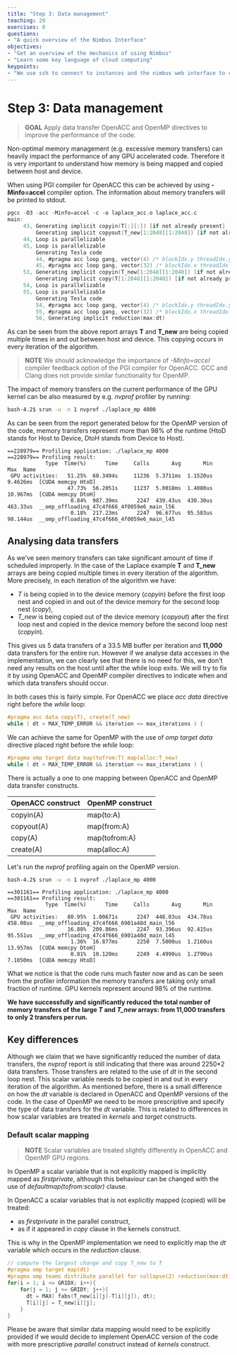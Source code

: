 ```yaml
---
title: "Step 3: Data management"
teaching: 20
exercises: 0
questions:
- "A quick overview of the Nimbus Interface"
objectives:
- "Get an overview of the mechanics of using Nimbus"
- "Learn some key language of cloud computing"
keypoints:
- "We use ssh to connect to instances and the nimbus web interface to create and manage instances."
---
```


# Step 3: Data management

> **GOAL** Apply data transfer OpenACC and OpenMP directives to improve the performance of the code.

Non-optimal memory management (e.g. excessive memory transfers) can heavily impact the performance of any GPU accelerated code. Therefore it is very important to understand how memory is being mapped and copied between host and device.  

When using PGI compiler for OpenACC this can be achieved by using **-Minfo=accel** compiler option. The information about memory transfers will be printed to stdout.

```c
pgcc -O3 -acc -Minfo=accel -c -o laplace_acc.o laplace_acc.c
main:
     43, Generating implicit copyin(T[:][:]) [if not already present]
         Generating implicit copyout(T_new[1:2048][1:2048]) [if not already present]
     44, Loop is parallelizable
     45, Loop is parallelizable
         Generating Tesla code
         44, #pragma acc loop gang, vector(4) /* blockIdx.y threadIdx.y */
         45, #pragma acc loop gang, vector(32) /* blockIdx.x threadIdx.x */
     53, Generating implicit copyin(T_new[1:2048][1:2048]) [if not already present]
         Generating implicit copy(T[1:2048][1:2048]) [if not already present]
     54, Loop is parallelizable
     55, Loop is parallelizable
         Generating Tesla code
         54, #pragma acc loop gang, vector(4) /* blockIdx.y threadIdx.y */
         55, #pragma acc loop gang, vector(32) /* blockIdx.x threadIdx.x */
         56, Generating implicit reduction(max:dt)
```

As can be seen from the above report arrays **T** and **T_new** are being copied multiple times in and out between host and device. This copying occurs in every iteration of the algorithm.

> **NOTE** We should acknowledge the importance of *-Minfo=accel* compiler feedback option of the PGI compiler for OpenACC. GCC and Clang does not provide similar functionality for OpenMP.

The impact of memory transfers on the current performance of the GPU kernel can be also measured by e.g. *nvprof* profiler by running:

```bash
bash-4.2$ srun -u -n 1 nvprof ./laplace_mp 4000
```

As can be seen from the report generated below for the OpenMP version of the code, memory transfers represent more than 98% of the runtime (HtoD stands for Host to Device, DtoH stands from Device to Host).

```
==228979== Profiling application: ./laplace_mp 4000
==228979== Profiling result:
            Type  Time(%)      Time     Calls       Avg       Min       Max  Name
 GPU activities:   51.25%  60.3494s     11236  5.3711ms  1.1520us  9.4626ms  [CUDA memcpy HtoD]
                   47.73%  56.2051s     11237  5.0018ms  1.4080us  10.967ms  [CUDA memcpy DtoH]
                    0.84%  987.39ms      2247  439.43us  430.30us  463.33us  __omp_offloading_47c4f666_4f0059e6_main_l56
                    0.18%  217.23ms      2247  96.677us  95.583us  98.144us  __omp_offloading_47c4f666_4f0059e6_main_l45
```

## Analysing data transfers

As we've seen memory transfers can take significant amount of time if scheduled improperly. In the case of the Laplace example **T** and **T_new** arrays are being copied multiple times in every iteration of the algorithm. More precisely, in each iteration of the algorithm we have:
* *T* is being copied in to the device memory (*copyin*) before the first loop nest and copied in and out of the device memory for the second loop nest (*copy*),
* *T_new* is being copied out of the device memory (*copyout*) after the first loop nest and copied in the device memory before the second loop nest (*copyin*).

This gives us 5 data transfers of a 33.5 MB buffer  per iteration and **11,000** data transfers for the entire run. However if we analyse data accesses in the implementation, we can clearly see that there is no need for this, we don't need any results on the host until after the while loop exits. We will try to fix it by using OpenACC and OpenMP compiler directives to indicate when and which data transfers should occur.

In both cases this is fairly simple. For OpenACC we place *acc data* directive right before the *while* loop:
```c
#pragma acc data copy(T), create(T_new)
while ( dt > MAX_TEMP_ERROR && iteration <= max_iterations ) {
```
We can achieve the same for OpenMP with the use of *omp target data* directive placed right before the *while* loop:
```c
#pragma omp target data map(tofrom:T) map(alloc:T_new)
while ( dt > MAX_TEMP_ERROR && iteration <= max_iterations ) {
```

There is actually a one to one mapping between OpenACC and OpenMP data transfer constructs.

| OpenACC construct | OpenMP construct |
| ----------------- | ---------------- |
| copyin(A)         | map(to:A)        |
| copyout(A)        | map(from:A)      |
| copy(A)           | map(tofrom:A)    |
| create(A)         | map(alloc:A)     |

Let's run the *nvprof* profiling again on the OpenMP version.
```bash
bash-4.2$ srun -u -n 1 nvprof ./laplace_mp 4000
```
```
==301161== Profiling application: ./laplace_mp 4000
==301161== Profiling result:
            Type  Time(%)      Time     Calls       Avg       Min       Max  Name
 GPU activities:   80.95%  1.00671s      2247  448.03us  434.78us  458.08us  __omp_offloading_47c4f666_6901a48d_main_l56
                   16.88%  209.86ms      2247  93.396us  92.415us  95.551us  __omp_offloading_47c4f666_6901a48d_main_l45
                    1.36%  16.877ms      2250  7.5000us  1.2160us  13.957ms  [CUDA memcpy DtoH]
                    0.81%  10.120ms      2249  4.4990us  1.2790us  7.1050ms  [CUDA memcpy HtoD]
```
What we notice is that the code runs much faster now and as can be seen from the profiler information the memory transfers are taking only small fraction of runtime. GPU kernels represent around 98% of the runtime.

**We have successfully and significantly reduced the total number of memory transfers of the large *T* and *T_new* arrays: from 11,000 transfers to only 2 transfers per run.**

## Key differences

Although we claim that we have significantly reduced the number of data transfers, the *nvprof* report is still indicating that there was around 2250*2 data transfers. Those transfers are related to the use of *dt* in the second loop nest. This scalar variable needs to be copied in and out in every iteration of the algorithm. As mentioned before, there is a small difference on how the *dt* variable is declared in OpenACC and OpenMP versions of the code. In the case of OpenMP we need to be more prescriptive and specify the type of data transfers for the *dt* variable. This is related to differences in how scalar variables are treated in *kernels* and *target* constructs.


### Default scalar mapping

> **NOTE** Scalar variables are treated slightly differently in OpenACC and OpenMP GPU regions.

In OpenMP a scalar variable that is not explicitly mapped is implicitly mapped as *firstprivate*, although this behaviour can be changed with the use of *defaultmap(tofrom:scalar)* clause.

In OpenACC a scalar variables that is not explicitly mapped (copied) will be treated:
* as *firstprivate* in the parallel construct,
* as if it appeared in *copy* clause in the kernels construct.

This is why in the OpenMP implementation we need to explicitly map the *dt* variable which occurs in the *reduction* clause.

```c
// compute the largest change and copy T_new to T
#pragma omp target map(dt)
#pragma omp teams distribute parallel for collapse(2) reduction(max:dt)
for(i = 1; i <= GRIDX; i++){
    for(j = 1; j <= GRIDY; j++){
      dt = MAX( fabs(T_new[i][j]-T[i][j]), dt);
      T[i][j] = T_new[i][j];
    }
}
```
Please be aware that similar data mapping would need to be explicitly provided if we would decide to implement OpenACC version of the code with more prescriptive *parallel* construct instead of *kernels* construct.
